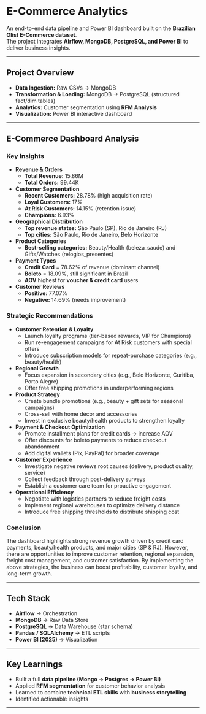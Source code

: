 # E-Commerce Analytics
An end-to-end data pipeline and Power BI dashboard built on the **Brazilian Olist E-Commerce dataset**.  
The project integrates **Airflow, MongoDB, PostgreSQL, and Power BI** to deliver business insights.

---

## Project Overview
- **Data Ingestion:** Raw CSVs -> MongoDB  
- **Transformation & Loading:** MongoDB -> PostgreSQL (structured fact/dim tables)  
- **Analytics:** Customer segmentation using **RFM Analysis**  
- **Visualization:** Power BI interactive dashboard

---

## E-Commerce Dashboard Analysis

### Key Insights
- **Revenue & Orders**
  - **Total Revenue:** 15.86M
  - **Total Orders:** 99.44K
- **Customer Segmentation**
  - **Recent Customers:** 28.78% (high acquisition rate)
  - **Loyal Customers:** 17%
  - **At Risk Customers:** 14.15% (retention issue)
  - **Champions:** 6.93%
- **Geographical Distribution**
  - **Top revenue states:** São Paulo (SP), Rio de Janeiro (RJ)
  - **Top cities:** São Paulo, Rio de Janeiro, Belo Horizonte
- **Product Categories**
  - **Best-selling categories:** Beauty/Health (beleza_saude) and Gifts/Watches (relogios_presentes)
- **Payment Types**
  - **Credit Card** = 78.62% of revenue (dominant channel)
  - **Boleto** = 18.09%, still significant in Brazil
  - **AOV** highest for **voucher & credit card** users
- **Customer Reviews**
  - **Positive:** 77.07%
  - **Negative:** 14.69% (needs improvement)

### Strategic Recommendations
- **Customer Retention & Loyalty**
  - Launch loyalty programs (tier-based rewards, VIP for Champions)
  - Run re-engagement campaigns for At Risk customers with special offers
  - Introduce subscription models for repeat-purchase categories (e.g., beauty/health)
- **Regional Growth**
  - Focus expansion in secondary cities (e.g., Belo Horizonte, Curitiba, Porto Alegre)
  - Offer free shipping promotions in underperforming regions
- **Product Strategy**
  - Create bundle promotions (e.g., beauty + gift sets for seasonal campaigns)
  - Cross-sell with home décor and accessories
  - Invest in exclusive beauty/health products to strengthen loyalty
- **Payment & Checkout Optimization**
  - Promote installment plans for credit cards → increase AOV
  - Offer discounts for boleto payments to reduce checkout abandonment
  - Add digital wallets (Pix, PayPal) for broader coverage
- **Customer Experience**
  - Investigate negative reviews root causes (delivery, product quality, service)
  - Collect feedback through post-delivery surveys
  - Establish a customer care team for proactive engagement
- **Operational Efficiency**
  - Negotiate with logistics partners to reduce freight costs
  - Implement regional warehouses to optimize delivery distance
  - Introduce free shipping thresholds to distribute shipping cost

### Conclusion
The dashboard highlights strong revenue growth driven by credit card payments, beauty/health products, and major cities (SP & RJ).
However, there are opportunities to improve customer retention, regional expansion, freight cost management, and customer satisfaction.
By implementing the above strategies, the business can boost profitability, customer loyalty, and long-term growth.

---

## Tech Stack
- **Airflow** → Orchestration  
- **MongoDB** → Raw Data Store  
- **PostgreSQL** → Data Warehouse (star schema)  
- **Pandas / SQLAlchemy** → ETL scripts  
- **Power BI (2025)** → Visualization

---

## Key Learnings
- Built a full **data pipeline (Mongo → Postgres → Power BI)**  
- Applied **RFM segmentation** for customer behavior analysis  
- Learned to combine **technical ETL skills** with **business storytelling**  
- Identified actionable insights

---

